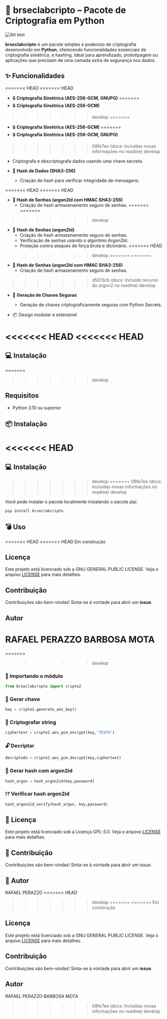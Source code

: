 # 🔐 brseclabcripto – Pacote de Criptografia em Python

![Alt text](https://hjgxogrnwlrwmgipixgo.supabase.co/storage/v1/object/public/fotos//logo.jpg)

**brseclabcripto** é um pacote simples e poderoso de criptografia desenvolvido em **Python**, oferecendo funcionalidades essenciais de criptografia simétrica, e hashing. Ideal para aprendizado, prototipagem ou aplicações que precisam de uma camada extra de segurança nos dados.

## ✨ Funcionalidades

<<<<<<< HEAD
<<<<<<< HEAD
- 🔒 **Criptografia Simétrica (AES-256-GCM, GNUPG)**
=======
- 🔒 **Criptografia Simétrica (AES-256-GCM)**
>>>>>>> develop
=======
- 🔒 **Criptografia Simétrica (AES-256-GCM)**
=======
- 🔒 **Criptografia Simétrica (AES-256-GCM, GNUPG)**
>>>>>>> 08fe7ee (docs: Incluídas novas informações no readme)
>>>>>>> develop
  - Criptografa e descriptografa dados usando uma chave secreta.
  
- 🧾 **Hash de Dados (SHA3-256)**
  - Criação de hash para verificar integridade de mensagens.

<<<<<<< HEAD
<<<<<<< HEAD
- 🧾 **Hash de Senhas (argon2Id com HMAC SHA3-256)**
  - Criação de hash armazenamento seguro de senhas.
=======
=======
>>>>>>> develop
- 🧾 **Hash de Senhas (argon2Id)**
  - Criação de hash armazenamento seguro de senhas.
  - Verificação de senhas usando o algoritmo Argon2Id.
  - Proteção contra ataques de força bruta e dicionário.
<<<<<<< HEAD
>>>>>>> develop
=======
=======
- 🧾 **Hash de Senhas (argon2Id com HMAC SHA3-256)**
  - Criação de hash armazenamento seguro de senhas.
>>>>>>> d5013cb (docs: Incluído recurso do argon2 no readme)
>>>>>>> develop

- 🔐 **Geração de Chaves Seguras**
  - Geração de chaves criptograficamente seguras com Python Secrets.

- 📦 Design modular e extensível

<<<<<<< HEAD
<<<<<<< HEAD
=======
## 💻 Instalação
=======
>>>>>>> develop
## Requisitos

- Python 3.10 ou superior

## 📦 Instalação
<<<<<<< HEAD
=======
## 💻 Instalação
>>>>>>> develop
=======
>>>>>>> 08fe7ee (docs: Incluídas novas informações no readme)
>>>>>>> develop

Você pode instalar o pacote localmente instalando o pacote pip:

```bash
pip install brseclabcripto
```

## 💣 Uso

<<<<<<< HEAD
<<<<<<< HEAD
Em construção

## Licença

Este projeto está licenciado sob a GNU GENERAL PUBLIC LICENSE. Veja o arquivo [LICENSE](LICENSE) para mais detalhes.

## Contribuição

Contribuições são bem-vindas! Sinta-se à vontade para abrir um **issue**.

## Autor

RAFAEL PERAZZO BARBOSA MOTA
=======
=======
>>>>>>> develop
### 📘 Importando o módulo

```python
from brseclabcripto import cripto2
```

### 🔑 Gerar chave

```python
key = cripto2.generate_aes_key()
```

### 🔐 Criptografar string

```python
ciphertext = cripto2.aes_gcm_encrypt(key,"TEXTO")
```

### 🔓 Decriptar

```python
decriptado = cripto2.aes_gcm_decrypt(key,ciphertext)
```

### 🧾 Gerar hash com argon2id

```python
hash_argon = hash_argon2id(key,password)
```

### ⁉️ Verificar hash argon2id

```python
hash_argon2id_verify(hash_argon, key,password)
```

## 💸 Licença

Este projeto está licenciado sob a Licença GPL-3.0. Veja o arquivo [LICENSE](LICENSE) para mais detalhes.

## 👥 Contribuição

Contribuições são bem-vindas! Sinta-se à vontade para abrir um issue.

## 👨 Autor

RAFAEL PERAZZO
<<<<<<< HEAD
>>>>>>> develop
=======
=======
Em construção

## Licença

Este projeto está licenciado sob a GNU GENERAL PUBLIC LICENSE. Veja o arquivo [LICENSE](LICENSE) para mais detalhes.

## Contribuição

Contribuições são bem-vindas! Sinta-se à vontade para abrir um **issue**.

## Autor

RAFAEL PERAZZO BARBOSA MOTA
>>>>>>> 08fe7ee (docs: Incluídas novas informações no readme)
>>>>>>> develop
